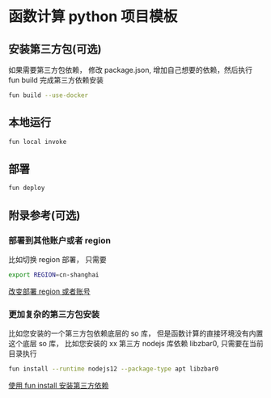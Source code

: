 # 函数计算 python 项目模板

## 安装第三方包(可选)

如果需要第三方包依赖， 修改 package.json, 增加自己想要的依赖，然后执行 fun build 完成第三方依赖安装

```bash
fun build --use-docker
```

## 本地运行

```bash
fun local invoke
```

## 部署

```bash
fun deploy
```

## 附录参考(可选)

### 部署到其他账户或者 region

比如切换 region 部署， 只需要

```bash
export REGION=cn-shanghai
```

[改变部署 region 或者账号](https://help.aliyun.com/document_detail/146702.html#section-o23-iw0-hfk)

### 更加复杂的第三方包安装

比如您安装的一个第三方包依赖底层的 so 库， 但是函数计算的直接环境没有内置这个底层 so 库， 比如您安装的 xx 第三方 nodejs 库依赖 libzbar0, 只需要在当前目录执行

```bash
fun install --runtime nodejs12 --package-type apt libzbar0
```

[使用 fun install 安装第三方依赖](https://help.aliyun.com/document_detail/146967.html)
